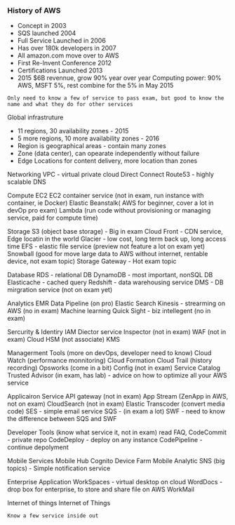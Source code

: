 ### History of AWS
* Concept in 2003
* SQS launched 2004
* Full Service Launched in 2006
* Has over 180k developers in 2007
* All amazon.com move over to AWS
* First Re-Invent Conference 2012
* Certifications Launched 2013
* 2015 $6B revennue, grow 90% year over year
Computing power: 90% AWS, MSFT 5%, rest combine for the 5% in May 2015

```
Only need to know a few of service to pass exam, but good to know the name and what they do for other services
```

Global infrastruture
* 11 regions, 30 availability zones - 2015
* 5 more regions, 10 more availability zones - 2016
* Region is geographical areas - contain many zones
* Zone (data center), can opearate independently without failure
* Edge Locations for content delivery, more location than zones


Networking
  VPC - virtual private cloud
  Direct Connect
  Route53 - highly scalable DNS

Compute
  EC2
  EC2 container service (not in exam, run instance with container, ie Docker)
  Elastic Beanstalk( AWS for beginner, cover a lot in devOp pro exam)
  Lambda (run code without provisioning or managing service, paid for compute time)

Storage
  S3 (object base storage) - Big in exam
  Cloud Front - CDN service, Edge locatin in the world
  Glacier - low cost, long term back up, long access time
  EFS - elastic file service (preview not feature a lot on exam yet)
  Snowball (good for move large data to AWS without internet, rentable device, not exam topic)
  Storage Gateway - Hot exam topic

Database
  RDS - relational DB
  DynamoDB - most important, nonSQL DB
  Elasticache - cached query
  Redshift - data warehousing service
  DMS - DB mirgration service (not on exam yet)

Analytics
  EMR
  Data Pipeline (on pro)
  Elastic Search
  Kinesis - strearming on AWS (no in exam)
  Machine learning
  Quick Sight - biz intellegent (no in exam)

Sercurity & Identiry
  IAM 
  Diector service
  Inspector (not in exam)
  WAF (not in exam)
  Cloud HSM (not associate)
  KMS

Managerment Tools (more on devOps, developer need to know)
  Cloud Watch (performance monnitoring)
  Cloud Formation
  Cloud Trail (history recording)
  Opsworks (come in a bit)
  Config (not in exam)
  Service Catalog
  Trusted Advisor (in exam, has lab) - advice on how to optimize all your AWS service

Applicairon Service
  API gateway (not in exam)
  App Stream (ZenApp in AWS, not on exam)
  CloudSearch (not in exam)
  Elastic Transcoder (convert media code)
  SES - simple email service
  SQS - (in exam a lot)
  SWF - need to know the difference between SQS and SWF

Developer Tools (know what service it, not in exam) read FAQ, 
  CodeCommit - private repo
  CodeDeploy - deploy on any instance
  CodePipeline - continue depolyment

Mobile Services
  Mobile Hub
  Cognito
  Device Farm
  Mobile Analytic
  SNS (big topics) - Simple notification service

Enterprise Application
  WorkSpaces - virtual desktop on cloud
  WordDocs - drop box for enterprise, to store and share file on AWS
  WorkMail

Internet of things
  Internet of Things

```
Know a few service inside out
```
